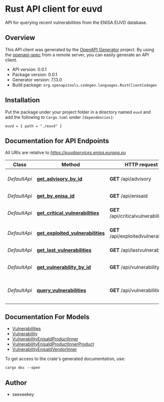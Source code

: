 # Rust API client for euvd

API for querying recent vulnerabilities from the ENISA EUVD database.


## Overview

This API client was generated by the [OpenAPI Generator](https://openapi-generator.tech) project.  By using the [openapi-spec](https://openapis.org) from a remote server, you can easily generate an API client.

- API version: 0.0.1
- Package version: 0.0.1
- Generator version: 7.13.0
- Build package: `org.openapitools.codegen.languages.RustClientCodegen`

## Installation

Put the package under your project folder in a directory named `euvd` and add the following to `Cargo.toml` under `[dependencies]`:

```
euvd = { path = "./euvd" }
```

## Documentation for API Endpoints

All URIs are relative to *https://euvdservices.enisa.europa.eu*

Class | Method | HTTP request | Description
------------ | ------------- | ------------- | -------------
*DefaultApi* | [**get_advisory_by_id**](docs/DefaultApi.md#get_advisory_by_id) | **GET** /api/advisory | Show advisory by ID
*DefaultApi* | [**get_by_enisa_id**](docs/DefaultApi.md#get_by_enisa_id) | **GET** /api/enisaid | Show EUVD by ID
*DefaultApi* | [**get_critical_vulnerabilities**](docs/DefaultApi.md#get_critical_vulnerabilities) | **GET** /api/criticalvulnerabilities | Show latest critical vulnerabilities
*DefaultApi* | [**get_exploited_vulnerabilities**](docs/DefaultApi.md#get_exploited_vulnerabilities) | **GET** /api/exploitedvulnerabilities | Show latest exploited vulnerabilities
*DefaultApi* | [**get_last_vulnerabilities**](docs/DefaultApi.md#get_last_vulnerabilities) | **GET** /api/lastvulnerabilities | Show latest vulnerabilities
*DefaultApi* | [**get_vulnerability_by_id**](docs/DefaultApi.md#get_vulnerability_by_id) | **GET** /api/vulnerability | Show vulnerability by ID
*DefaultApi* | [**query_vulnerabilities**](docs/DefaultApi.md#query_vulnerabilities) | **GET** /api/vulnerabilities | Query vulnerabilities with flexible filters


## Documentation For Models

 - [Vulnerabilities](docs/Vulnerabilities.md)
 - [Vulnerability](docs/Vulnerability.md)
 - [VulnerabilityEnisaIdProductInner](docs/VulnerabilityEnisaIdProductInner.md)
 - [VulnerabilityEnisaIdProductInnerProduct](docs/VulnerabilityEnisaIdProductInnerProduct.md)
 - [VulnerabilityEnisaIdVendorInner](docs/VulnerabilityEnisaIdVendorInner.md)


To get access to the crate's generated documentation, use:

```
cargo doc --open
```

## Author

* seeseekey